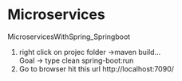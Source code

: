 # Microservices
MicroservicesWithSpring_Springboot

1. right click on projec folder ->maven build...  
Goal -> type clean spring-boot:run
2. Go to browser hit this url
http://localhost:7090/
